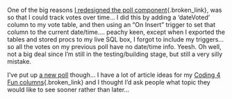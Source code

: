 One of the big reasons [I redesigned the poll component](http://weblogs.asp.net/duncanma/archive/2004/06/15/156543.aspx){.broken_link}, was so that I could track votes over time&#8230; I did this by adding a &#8216;dateVoted&#8217; column to my vote table, and then using an “On Insert” trigger to set that column to the current date/time&#8230;. peachy keen, except when I exported the tables and stored procs to my live SQL box, I forgot to include my triggers&#8230; so all the votes on my previous poll have no date/time info. Yeesh. Oh well, not a big deal since I&#8217;m still in the testing/building stage, but still a very silly mistake.

I&#8217;ve put up [a new poll](http://www.duncanmackenzie.net) though&#8230; I have a lot of article ideas for my [Coding 4 Fun columns](http://msdn.microsoft.com/vbasic/using/columns/code4fun/default.aspx){.broken_link} and I thought I&#8217;d ask people what topic they would like to see sooner rather than later&#8230;

&nbsp;